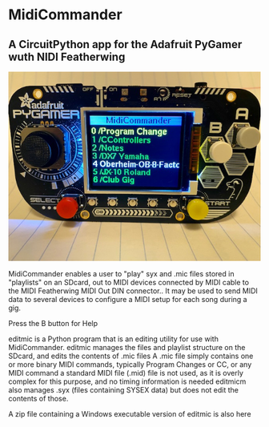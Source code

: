 # MidiCommander
## A CircuitPython app for the Adafruit PyGamer wuth NIDI Featherwing

![Midicommander on PyGamer](MidiCommander3.jpg)

MidiCommander enables a user to "play" syx and .mic files stored in "playlists" on an SDcard, out to MIDI devices connected by MIDI cable to the MIDI Featherwing MIDI Out DIN connector..
It may be used to send MIDI data to several devices to configure a MIDI setup for each song during a gig.

Press the B button for Help

editmic is a Python program that is an editing utility for use with MidiCommander.
editmic manages the files and playlist structure on the SDcard, and edits the contents of .mic files
A .mic file simply contains one or more binary MIDI commands, typically Program Changes or CC, or any MIDI command
a standard MIDI file (.mid) file is not used, as it is overly complex for this purpose, and no timing information is needed
editmicm also manages .syx (files containing SYSEX data) but does not edit the contents of those.

A zip file containing a Windows executable version of editmic is also here
